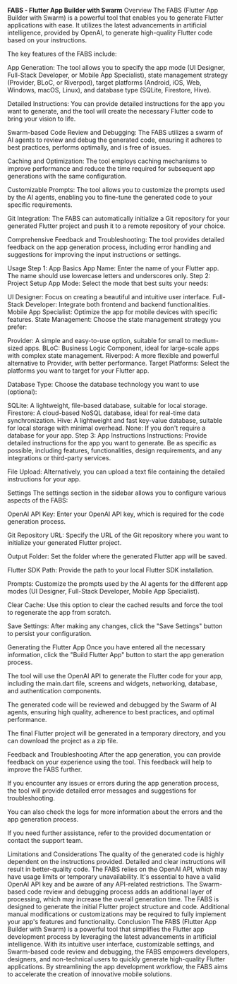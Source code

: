 **FABS - Flutter App Builder with Swarm**
Overview
The FABS (Flutter App Builder with Swarm) is a powerful tool that enables you to generate Flutter applications with ease. It utilizes the latest advancements in artificial intelligence, provided by OpenAI, to generate high-quality Flutter code based on your instructions.

The key features of the FABS include:

App Generation: The tool allows you to specify the app mode (UI Designer, Full-Stack Developer, or Mobile App Specialist), state management strategy (Provider, BLoC, or Riverpod), target platforms (Android, iOS, Web, Windows, macOS, Linux), and database type (SQLite, Firestore, Hive).

Detailed Instructions: You can provide detailed instructions for the app you want to generate, and the tool will create the necessary Flutter code to bring your vision to life.

Swarm-based Code Review and Debugging: The FABS utilizes a swarm of AI agents to review and debug the generated code, ensuring it adheres to best practices, performs optimally, and is free of issues.

Caching and Optimization: The tool employs caching mechanisms to improve performance and reduce the time required for subsequent app generations with the same configuration.

Customizable Prompts: The tool allows you to customize the prompts used by the AI agents, enabling you to fine-tune the generated code to your specific requirements.

Git Integration: The FABS can automatically initialize a Git repository for your generated Flutter project and push it to a remote repository of your choice.

Comprehensive Feedback and Troubleshooting: The tool provides detailed feedback on the app generation process, including error handling and suggestions for improving the input instructions or settings.

Usage
Step 1: App Basics
App Name: Enter the name of your Flutter app. The name should use lowercase letters and underscores only.
Step 2: Project Setup
App Mode: Select the mode that best suits your needs:

UI Designer: Focus on creating a beautiful and intuitive user interface.
Full-Stack Developer: Integrate both frontend and backend functionalities.
Mobile App Specialist: Optimize the app for mobile devices with specific features.
State Management: Choose the state management strategy you prefer:

Provider: A simple and easy-to-use option, suitable for small to medium-sized apps.
BLoC: Business Logic Component, ideal for large-scale apps with complex state management.
Riverpod: A more flexible and powerful alternative to Provider, with better performance.
Target Platforms: Select the platforms you want to target for your Flutter app.

Database Type: Choose the database technology you want to use (optional):

SQLite: A lightweight, file-based database, suitable for local storage.
Firestore: A cloud-based NoSQL database, ideal for real-time data synchronization.
Hive: A lightweight and fast key-value database, suitable for local storage with minimal overhead.
None: If you don't require a database for your app.
Step 3: App Instructions
Instructions: Provide detailed instructions for the app you want to generate. Be as specific as possible, including features, functionalities, design requirements, and any integrations or third-party services.

File Upload: Alternatively, you can upload a text file containing the detailed instructions for your app.

Settings
The settings section in the sidebar allows you to configure various aspects of the FABS:

OpenAI API Key: Enter your OpenAI API key, which is required for the code generation process.

Git Repository URL: Specify the URL of the Git repository where you want to initialize your generated Flutter project.

Output Folder: Set the folder where the generated Flutter app will be saved.

Flutter SDK Path: Provide the path to your local Flutter SDK installation.

Prompts: Customize the prompts used by the AI agents for the different app modes (UI Designer, Full-Stack Developer, Mobile App Specialist).

Clear Cache: Use this option to clear the cached results and force the tool to regenerate the app from scratch.

Save Settings: After making any changes, click the "Save Settings" button to persist your configuration.

Generating the Flutter App
Once you have entered all the necessary information, click the "Build Flutter App" button to start the app generation process.

The tool will use the OpenAI API to generate the Flutter code for your app, including the main.dart file, screens and widgets, networking, database, and authentication components.

The generated code will be reviewed and debugged by the Swarm of AI agents, ensuring high quality, adherence to best practices, and optimal performance.

The final Flutter project will be generated in a temporary directory, and you can download the project as a zip file.

Feedback and Troubleshooting
After the app generation, you can provide feedback on your experience using the tool. This feedback will help to improve the FABS further.

If you encounter any issues or errors during the app generation process, the tool will provide detailed error messages and suggestions for troubleshooting.

You can also check the logs for more information about the errors and the app generation process.

If you need further assistance, refer to the provided documentation or contact the support team.

Limitations and Considerations
The quality of the generated code is highly dependent on the instructions provided. Detailed and clear instructions will result in better-quality code.
The FABS relies on the OpenAI API, which may have usage limits or temporary unavailability. It's essential to have a valid OpenAI API key and be aware of any API-related restrictions.
The Swarm-based code review and debugging process adds an additional layer of processing, which may increase the overall generation time.
The FABS is designed to generate the initial Flutter project structure and code. Additional manual modifications or customizations may be required to fully implement your app's features and functionality.
Conclusion
The FABS (Flutter App Builder with Swarm) is a powerful tool that simplifies the Flutter app development process by leveraging the latest advancements in artificial intelligence. With its intuitive user interface, customizable settings, and Swarm-based code review and debugging, the FABS empowers developers, designers, and non-technical users to quickly generate high-quality Flutter applications. By streamlining the app development workflow, the FABS aims to accelerate the creation of innovative mobile solutions.
